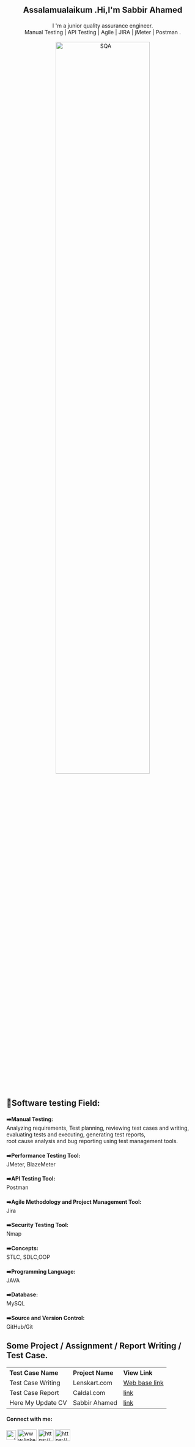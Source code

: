
<h2 align="center">Assalamualaikum .Hi,I'm Sabbir Ahamed</h2>

<h4 style="font-weight: 400;" align="center">
   I 'm  a junior quality assurance engineer. <br> Manual Testing | API Testing | Agile | JIRA | jMeter | Postman .
   <br>
   <br>
   <img width="70%"  src="https://thumbs.dreamstime.com/b/inscription-software-testing-virtual-display-business-modern-technology-internet-networking-concept-240034079.jpg" alt="SQA">
<h2 style="margin-bottom: 0px;">📌Software testing Field:</h2>

  <h4 style="margin-bottom: 0px;">➡️Manual Testing:</h4> Analyzing requirements, Test planning, reviewing test cases and writing, evaluating tests and executing, generating test reports,<br> root cause analysis and bug reporting using test management tools. <br>

<h4 style="margin-bottom: 0px;">➡️Performance Testing Tool:</h4> JMeter, BlazeMeter <br>
<h4 style="margin-bottom: 0px;">➡️API Testing Tool:</h4> Postman <br>
<h4 style="margin-bottom: 0px;">➡️Agile Methodology and Project Management Tool:</h4> Jira <br>
<h4 style="margin-bottom: 0px;">➡️Security Testing Tool:</h4> Nmap <br>
<h4 style="margin-bottom: 0px;">➡️Concepts:</h4> STLC, SDLC,OOP <br>
<h4 style="margin-bottom: 0px;">➡️Programming Language:</h4> JAVA <br>
<h4 style="margin-bottom: 0px;">➡️Database:</h4> MySQL <br>
<h4 style="margin-bottom: 0px;">➡️Source and Version Control: </h4>GitHub/Git<br>
</h4>

<h2 align="left">Some Project / Assignment / Report Writing / Test Case. </h2>

<table style="width:100% ;">
    <tr>
      <th align="left">Test Case Name </th>
      <th align="left">Project Name</th>
      <th align="left">View Link</th>
    </tr>
    <tr>
      <td>Test Case Writing</td>
      <td>Lenskart.com</td>
      <td><a href="https://docs.google.com/spreadsheets/d/1YVVvVOz95c184sh71up-rRXkdhaOjQbZkgbs2JKr_7M/edit#gid=0"> Web base link</a>
    </td>
    <tr>
      <td>Test Case Report</td>
      <td>Caldal.com</td>
      <td><a href="https://drive.google.com/file/d/1JCI3K0ZohdHrlXguzScVyYRBISCnxQct/view">link</a></td>
    </tr>
   <tr>
      <td>Here My Update CV</td>
      <td>Sabbir Ahamed</td>
      <td><a href="https://drive.google.com/file/d/1CaYY_oDTUnkqK5F5X7dvWNKoOJpwbIA2/view?usp=drive_link">link</a></td>
    </tr>
    </tr>
    
    
  </table>
  
  <h4 align="left">Connect with me:</h4>
  <p align="left">
    <a href="https://twitter.com/mdsabbi46847958" target="blank"
      ><img
        align="center"
        src="https://raw.githubusercontent.com/rahuldkjain/github-profile-readme-generator/master/src/images/icons/Social/twitter.svg"
        alt="mdsabbi46847958"
        height="25"
        width="25"
    /></a>
    <a
      href="https://linkedin.com/in/www.linkedin.com/in/sabbir-ahamed72"
      target="blank"
      ><img
        align="center" width="50px";
        src="https://raw.githubusercontent.com/rahuldkjain/github-profile-readme-generator/master/src/images/icons/Social/linked-in-alt.svg"
        alt="www.linkedin.com/in/sabbir-ahamed72"
        height="30"
        width="40"
    /></a>
    <a
      href="https://fb.com/https://www.facebook.com/sabbirahamed72"
      target="blank"
      ><img
        align="center"
        src="https://raw.githubusercontent.com/rahuldkjain/github-profile-readme-generator/master/src/images/icons/Social/facebook.svg"
        alt="https://www.facebook.com/sabbirahamed72"
        height="30"
        width="40"
    /></a>
    <a
      href="https://www.youtube.com/c/https://youtu.be/mh07hamvjt8"
      target="blank"
      ><img
        align="center"
        src="https://raw.githubusercontent.com/rahuldkjain/github-profile-readme-generator/master/src/images/icons/Social/youtube.svg"
        alt="https://youtu.be/mh07hamvjt8"
        height="30"
        width="40"
    /></a>
  </p>



